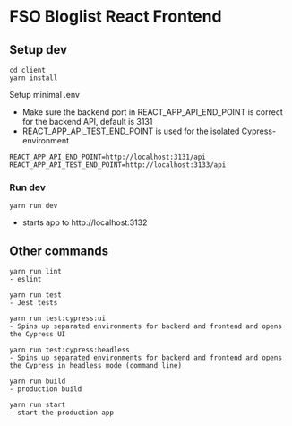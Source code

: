 # FSO Bloglist React Frontend

## Setup dev

```
cd client
yarn install
```

Setup minimal .env

- Make sure the backend port in REACT_APP_API_END_POINT is correct for the backend API, default is 3131
- REACT_APP_API_TEST_END_POINT is used for the isolated Cypress-environment

```
REACT_APP_API_END_POINT=http://localhost:3131/api
REACT_APP_API_TEST_END_POINT=http://localhost:3133/api

```

### Run dev

```
yarn run dev
```

- starts app to http://localhost:3132

## Other commands

```
yarn run lint
- eslint

yarn run test
- Jest tests

yarn run test:cypress:ui
- Spins up separated environments for backend and frontend and opens the Cypress UI

yarn run test:cypress:headless
- Spins up separated environments for backend and frontend and opens the Cypress in headless mode (command line)

yarn run build
- production build

yarn run start
- start the production app
```

